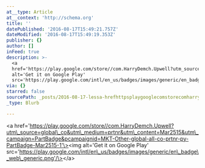 ```yaml
---
at__type: Article
at__context: 'http://schema.org'
title: ''
datePublished: '2016-08-17T15:49:21.757Z'
dateModified: '2016-08-17T15:49:19.353Z'
publisher: {}
author: []
inFeed: true
description: >-
  <a
  href='https://play.google.com/store//com.HarryDemch.Upwell?utm_source=global_co&utm_medium=prtnr&utm_content=Mar2515&utm_campaign=PartBadge&pcampaignid=MKT-Other-global-all-co-prtnr-py-PartBadge-Mar2515-1'><img
  alt='Get it on Google Play'
  src='https://play.google.com/intl/en_us/badges/images/generic/en_badge_web_generic.png'/></a>
via: {}
starred: false
sourcePath: _posts/2016-08-17-lessa-hrefhttpsplaygooglecomstorecomharrydemchupwell.md
_type: Blurb

---
```

<a href='https://play.google.com/store//com.HarryDemch.Upwell?utm\_source=global\_co&utm\_medium=prtnr&utm\_content=Mar2515&utm\_campaign=PartBadge&pcampaignid=MKT-Other-global-all-co-prtnr-py-PartBadge-Mar2515-1'\><img alt='Get it on Google Play' src='https://play.google.com/intl/en\_us/badges/images/generic/en\_badge\_web\_generic.png'/\></a\>